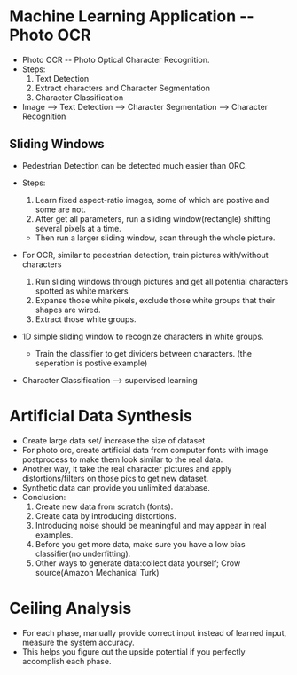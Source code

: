 # Machine Learning Application -- Photo OCR

* Photo OCR -- Photo Optical Character Recognition.   
* Steps:
  1. Text Detection
  2. Extract characters and Character Segmentation 
  3. Character Classification
* Image --> Text Detection --> Character Segmentation --> Character Recognition

## Sliding Windows
* Pedestrian Detection can be detected much easier than ORC.
* Steps:
  1. Learn fixed aspect-ratio images, some of which are postive and some are not.
  2. After get all parameters, run a sliding window(rectangle) shifting several pixels at a time.
  * Then run a larger sliding window, scan through the whole picture.

* For OCR, similar to pedestrian detection, train pictures with/without characters
  1. Run sliding windows through pictures and get all potential characters spotted as white markers
  2. Expanse those white pixels, exclude those white groups that their shapes are wired.
  3. Extract those white groups.

* 1D simple sliding window to recognize characters in white groups.
  * Train the classifier to get dividers between characters. (the seperation is postive example)

* Character Classification --> supervised learning

# Artificial Data Synthesis
* Create large data set/ increase the size of dataset
* For photo orc, create artificial data from computer fonts with image postprocess to make them look similar to the real data.
* Another way, it take the real character pictures and apply distortions/filters on those pics to get new dataset.
* Synthetic data can provide you unlimited database.
* Conclusion:
  1. Create new data from scratch (fonts).
  2. Create data by introducing distortions.
  3. Introducing noise should be meaningful and may appear in real examples.
  4. Before you get more data, make sure you have a low bias classifier(no underfitting).
  5. Other ways to generate data:collect data yourself; Crow source(Amazon Mechanical Turk)
  
# Ceiling Analysis
* For each phase, manually provide correct input instead of learned input, measure the system accuracy.
* This helps you figure out the upside potential if you perfectly accomplish each phase.
